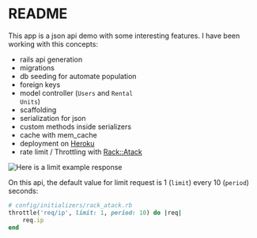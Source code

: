 # README

This app is a json api demo with some interesting features. I have been working with this concepts:

- rails api generation
- migrations
- db seeding for automate population
- foreign keys
- model controller (<code>Users</code> and <code>Rental Units</code>)
- scaffolding
- serialization for json
- custom methods inside serializers
- cache with mem_cache 
- deployment on [Heroku](https://ror-json-api-crismablanco.herokuapp.com)
- rate limit / Throttling with [Rack::Atack](https://github.com/kickstarter/rack-attack)

![Here is a limit example response](https://s3-us-west-2.amazonaws.com/files-bank/imgs/rake+atack.png)

On this api, the default value for limit request is 1 (<code>limit</code>) every 10 (<code>period</code>) seconds:

```rb
# config/initializers/rack_atack.rb
throttle('req/ip', limit: 1, period: 10) do |req| 
    req.ip 
end
```
